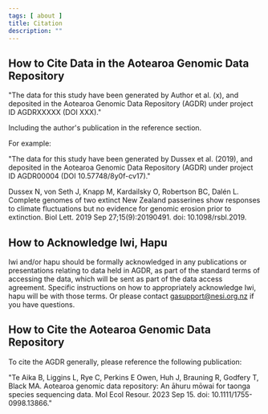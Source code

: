 ```yaml
---
tags: [ about ]
title: Citation
description: ""
---
```


## How to Cite Data in the Aotearoa Genomic Data Repository

"The data for this study have been generated by Author et al. (x), and deposited in the Aotearoa Genomic Data Repository (AGDR) under project ID AGDRXXXXX (DOI XXX)."

Including the author's publication in the reference section.

For example:

"The data for this study have been generated by Dussex et al. (2019), and deposited in the Aotearoa Genomic Data Repository (AGDR) under project ID AGDR00004 (DOI 10.57748/8y0f-cv17)."

Dussex N, von Seth J, Knapp M, Kardailsky O, Robertson BC, Dalén L. Complete genomes of two extinct New Zealand passerines show responses to climate fluctuations but no evidence for genomic erosion prior to extinction. Biol Lett. 2019 Sep 27;15(9):20190491. doi: 10.1098/rsbl.2019.

## How to Acknowledge Iwi, Hapu

Iwi and/or hapu should be formally acknowledged in any publications or presentations relating to data held in AGDR, as part of the standard terms of accessing the data, which will be sent as part of the data access agreement. Specific instructions on how to appropriately acknowledge Iwi, hapu will be with those terms. Or please contact gasupport@nesi.org.nz if you have questions.

## How to Cite the Aotearoa Genomic Data Repository

To cite the AGDR generally, please reference the following publication:

"Te Aika B, Liggins L, Rye C, Perkins E Owen, Huh J, Brauning R, Godfery T, Black MA. Aotearoa genomic data repository: An āhuru mōwai for taonga species sequencing data. Mol Ecol Resour. 2023 Sep 15. doi: 10.1111/1755-0998.13866."
